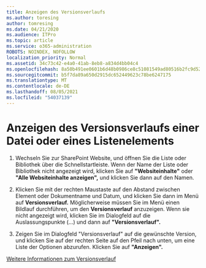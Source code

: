 ```yaml
---
title: Anzeigen des Versionsverlaufs
ms.author: toresing
author: tomresing
ms.date: 04/21/2020
ms.audience: ITPro
ms.topic: article
ms.service: o365-administration
ROBOTS: NOINDEX, NOFOLLOW
localization_priority: Normal
ms.assetid: 34c73c42-e4a0-41ab-8eb8-a834d4bb04c4
ms.openlocfilehash: 8a50b491ee0601b6d48b0986ce8c51081549ad80516b2fc9d52f1bf6e7c025cf
ms.sourcegitcommit: b5f7da89a650d2915dc652449623c78be6247175
ms.translationtype: MT
ms.contentlocale: de-DE
ms.lasthandoff: 08/05/2021
ms.locfileid: "54037139"
---
```

# <a name="view-version-history-of-a-file-or-list-item"></a>Anzeigen des Versionsverlaufs einer Datei oder eines Listenelements

1. Wechseln Sie zur SharePoint Website, und öffnen Sie die Liste oder Bibliothek über die Schnellstartleiste. Wenn der Name der Liste oder Bibliothek nicht angezeigt wird, klicken Sie auf **"Websiteinhalte"** oder **"Alle Websiteinhalte anzeigen",** und klicken Sie dann auf den Namen.
    
2. Klicken Sie mit der rechten Maustaste auf den Abstand zwischen Element oder Dokumentname und Datum, und klicken Sie dann im Menü auf **Versionsverlauf.** Möglicherweise müssen Sie im Menü einen Bildlauf durchführen, um den **Versionsverlauf** anzuzeigen. Wenn sie nicht angezeigt wird, klicken Sie im Dialogfeld auf die Auslassungspunkte (...) und dann auf **"Versionsverlauf".**
    
3. Zeigen Sie im Dialogfeld "Versionsverlauf" auf die gewünschte Version, und klicken Sie auf der rechten Seite auf den Pfeil nach unten, um eine Liste der Optionen abzurufen. Klicken Sie auf **"Anzeigen".**
    
[Weitere Informationen zum Versionsverlauf](https://go.microsoft.com/fwlink/?linkid=875709)
  

